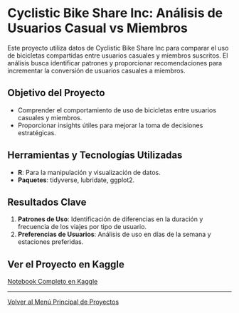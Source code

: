 # Cyclistic Bike Share Inc: Análisis de Usuarios Casual vs Miembros

Este proyecto utiliza datos de Cyclistic Bike Share Inc para comparar el uso de bicicletas compartidas entre usuarios casuales y miembros suscritos. El análisis busca identificar patrones y proporcionar recomendaciones para incrementar la conversión de usuarios casuales a miembros.

## Objetivo del Proyecto
- Comprender el comportamiento de uso de bicicletas entre usuarios casuales y miembros.
- Proporcionar insights útiles para mejorar la toma de decisiones estratégicas.

## Herramientas y Tecnologías Utilizadas
- **R**: Para la manipulación y visualización de datos.
- **Paquetes**: tidyverse, lubridate, ggplot2.

## Resultados Clave
1. **Patrones de Uso**: Identificación de diferencias en la duración y frecuencia de los viajes por tipo de usuario.
2. **Preferencias de Usuarios**: Análisis de uso en días de la semana y estaciones preferidas.

## Ver el Proyecto en Kaggle
[Notebook Completo en Kaggle](https://www.kaggle.com/code/carloslhg/cyclistic-bike-share-inc-casual-vs-member)

---

[Volver al Menú Principal de Proyectos](../)

